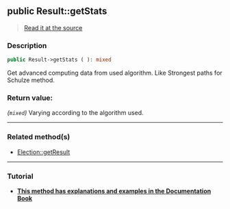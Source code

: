 ## public Result::getStats

> [Read it at the source](https://github.com/julien-boudry/Condorcet/blob/master/src/Result.php#L260)

### Description    

```php
public Result->getStats ( ): mixed
```

Get advanced computing data from used algorithm. Like Strongest paths for Schulze method.
    

### Return value:   

*(`mixed`)* Varying according to the algorithm used.


---------------------------------------

### Related method(s)      

* [Election::getResult](/Docs/ApiReferences/Election%20Class/public%20Election--getResult.md)    

---------------------------------------

### Tutorial

* **[This method has explanations and examples in the Documentation Book](https://www.condorcet.io/3.AsPhpLibrary/.AddVotes)**    
